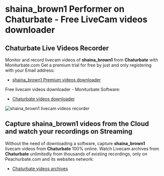 # shaina_brown1 Performer on Chaturbate - Free LiveCam videos downloader

## Chaturbate Live Videos Recorder

Monitor and record livecam videos of **shaina_brown1** from **Chaturbate** with Moniturbate.com
Get a premium trial for free by just and only registering with your Email address:
* [shaina_brown1 Premium videos downloader](https://moniturbate.com/request-demo-licence-key.html)

Free livecam videos downloader - Moniturbate Software:
* [Chaturbate videos downloader](https://moniturbate.com/moniturbate-download-software.html)

![shaina_brown1 livecam videos recorder](https://peachurnet.com/templates/moniturbate-software.png)


## Capture shaina_brown1 videos from the Cloud and watch your recordings on Streaming

Without the need of downloading a software, capture **shaina_brown1** livecam videos from **Chaturbate** 100% online.
Watch Livecam archives from **Chaturbate** unlimitedly from thousands of existing recordings, only on Peachurbate.com and its websites network:
* [Chaturbate videos archives](https://peachurnet.com/)